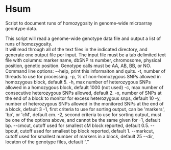 # Hsum
Script to document runs of homozygosity in genome-wide microarray geontype data.

This script will read a genome-wide genotype data file and output a list of runs of homozygosity.  
It will read through all of the text files in the indicated directory, and generate one output file per input.
The input file must be a tab delimited text file with columns: marker name, dbSNP rs number, chromosome, physical position, genetic position.  Genotype calls must be AA, AB, BB, or NO.
Command line options:
 --help, print this informaiton and quits.
 -t, number of threads to use for processing.
 -p, % of non-homozygous SNPs allowed in homozygous block, default 5.
 -h, max number of heterozygous SNPs allowed in a homozygous block, default 1000 (not used)
 -c, max number of consecutive heterozygous SNPs allowed, default 2.
 -x, number of SNPs at the end of a block to monitor for excess heterozygous snps, default 10
 -y, number of heterozygous SNPs allowed in the monitored SNPs at the end of a block, default 3
 -1, first criteria to use for sorting output, can be 'markers', 'bp', or 'cM', default cm.
 -2, second criteria to use for sorting output, must be one of the options above, and cannot be the same given for -1, default bp.
 --cmcut, cutoff used for smallest cM block reported, default 0.5.
 --bpcut, cutoff used for smallest bp block reported, default 1.
 --markcut, cutoff used for smallest number of markers in a block, default 25
 --dir, locaton of the genotype files, default “\.”
